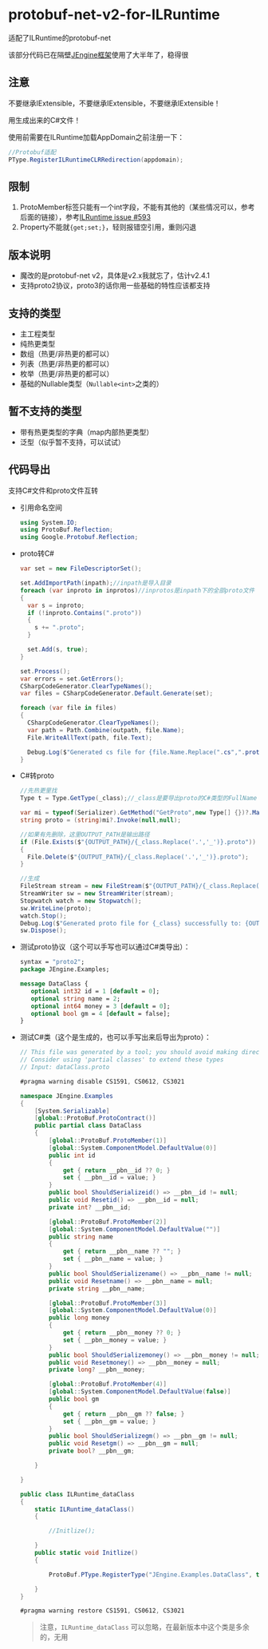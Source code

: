 # protobuf-net-v2-for-ILRuntime

适配了ILRuntime的protobuf-net

该部分代码已在隔壁[JEngine框架](https://github.com/JasonXuDeveloper/JEngine)使用了大半年了，稳得很

## 注意

不要继承IExtensible，不要继承IExtensible，不要继承IExtensible！

用生成出来的C#文件！

使用前需要在ILRuntime加载AppDomain之前注册一下：

```c#
//Protobuf适配
PType.RegisterILRuntimeCLRRedirection(appdomain);
```

## 限制
1. ProtoMember标签只能有一个int字段，不能有其他的（某些情况可以，参考后面的链接），参考[ILRuntime issue #593](https://github.com/Ourpalm/ILRuntime/issues/593)
2. Property不能就```{get;set;}```，轻则报错空引用，重则闪退

## 版本说明

- 魔改的是protobuf-net v2，具体是v2.x我就忘了，估计v2.4.1
- 支持proto2协议，proto3的话你用一些基础的特性应该都支持

## 支持的类型
- 主工程类型
- 纯热更类型
- 数组（热更/非热更的都可以）
- 列表（热更/非热更的都可以）
- 枚举（热更/非热更的都可以）
- 基础的Nullable类型（```Nullable<int>```之类的）

## 暂不支持的类型
- 带有热更类型的字典（map内部热更类型）
- 泛型（似乎暂不支持，可以试试）

## 代码导出
支持C#文件和proto文件互转
- 引用命名空间
  ```c#
  using System.IO;
  using ProtoBuf.Reflection;
  using Google.Protobuf.Reflection;
  ```
- proto转C#
  ```c#
  var set = new FileDescriptorSet();
  
  set.AddImportPath(inpath);//inpath是导入目录
  foreach (var inproto in inprotos)//inprotos是inpath下的全部proto文件
  {
    var s = inproto;
    if (!inproto.Contains(".proto"))
    {
      s += ".proto";
    }
  
    set.Add(s, true);
  }
  
  set.Process();
  var errors = set.GetErrors();
  CSharpCodeGenerator.ClearTypeNames();
  var files = CSharpCodeGenerator.Default.Generate(set);
  
  foreach (var file in files)
  {
    CSharpCodeGenerator.ClearTypeNames();
    var path = Path.Combine(outpath, file.Name);
    File.WriteAllText(path, file.Text);
  
    Debug.Log($"Generated cs file for {file.Name.Replace(".cs",".proto")} successfully to: {path}");
  }
  ```
- C#转proto
  ```c#
  //先热更里找
  Type t = Type.GetType(_class);//_class是要导出proto的C#类型的FullName
  
  var mi = typeof(Serializer).GetMethod("GetProto",new Type[] {})?.MakeGenericMethod(t);
  string proto = (string)mi?.Invoke(null,null);
  
  //如果有先删除，这里OUTPUT_PATH是输出路径
  if (File.Exists($"{OUTPUT_PATH}/{_class.Replace('.','_')}.proto"))
  {
    File.Delete($"{OUTPUT_PATH}/{_class.Replace('.','_')}.proto");
  }
  
  //生成
  FileStream stream = new FileStream($"{OUTPUT_PATH}/{_class.Replace('.','_')}.proto", FileMode.Append, FileAccess.Write);
  StreamWriter sw = new StreamWriter(stream);
  Stopwatch watch = new Stopwatch();
  sw.WriteLine(proto);
  watch.Stop();
  Debug.Log($"Generated proto file for {_class} successfully to: {OUTPUT_PATH}/{_class.Replace('.','_')}.proto in {watch.ElapsedMilliseconds} ms");
  sw.Dispose();
  ```
- 测试proto协议（这个可以手写也可以通过C#类导出）：
  ```proto
  syntax = "proto2";
  package JEngine.Examples;
  
  message DataClass {
     optional int32 id = 1 [default = 0];
     optional string name = 2;
     optional int64 money = 3 [default = 0];
     optional bool gm = 4 [default = false];
  }
  ```
- 测试C#类（这个是生成的，也可以手写出来后导出为proto）：
  ```c#
  // This file was generated by a tool; you should avoid making direct changes.
  // Consider using 'partial classes' to extend these types
  // Input: dataClass.proto
  
  #pragma warning disable CS1591, CS0612, CS3021
  
  namespace JEngine.Examples
  {
      [System.Serializable]
      [global::ProtoBuf.ProtoContract()]
      public partial class DataClass
      {
          [global::ProtoBuf.ProtoMember(1)]
          [global::System.ComponentModel.DefaultValue(0)]
          public int id
          {
              get { return __pbn__id ?? 0; }
              set { __pbn__id = value; }
          }
          public bool ShouldSerializeid() => __pbn__id != null;
          public void Resetid() => __pbn__id = null;
          private int? __pbn__id;
  
          [global::ProtoBuf.ProtoMember(2)]
          [global::System.ComponentModel.DefaultValue("")]
          public string name
          {
              get { return __pbn__name ?? ""; }
              set { __pbn__name = value; }
          }
          public bool ShouldSerializename() => __pbn__name != null;
          public void Resetname() => __pbn__name = null;
          private string __pbn__name;
  
          [global::ProtoBuf.ProtoMember(3)]
          [global::System.ComponentModel.DefaultValue(0)]
          public long money
          {
              get { return __pbn__money ?? 0; }
              set { __pbn__money = value; }
          }
          public bool ShouldSerializemoney() => __pbn__money != null;
          public void Resetmoney() => __pbn__money = null;
          private long? __pbn__money;
  
          [global::ProtoBuf.ProtoMember(4)]
          [global::System.ComponentModel.DefaultValue(false)]
          public bool gm
          {
              get { return __pbn__gm ?? false; }
              set { __pbn__gm = value; }
          }
          public bool ShouldSerializegm() => __pbn__gm != null;
          public void Resetgm() => __pbn__gm = null;
          private bool? __pbn__gm;
  
      }
  
  }
  
  public class ILRuntime_dataClass
  {
      static ILRuntime_dataClass()
      {
  
          //Initlize();
  
      }
      public static void Initlize()
      {
  
          ProtoBuf.PType.RegisterType("JEngine.Examples.DataClass", typeof(JEngine.Examples.DataClass));
  
      }
  }
  
  #pragma warning restore CS1591, CS0612, CS3021
  ```
  > 注意，```ILRuntime_dataClass``` 可以忽略，在最新版本中这个类是多余的，无用
